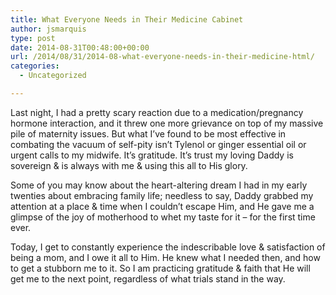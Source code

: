 ```yaml
---
title: What Everyone Needs in Their Medicine Cabinet
author: jsmarquis
type: post
date: 2014-08-31T00:48:00+00:00
url: /2014/08/31/2014-08-what-everyone-needs-in-their-medicine-html/
categories:
  - Uncategorized

---
```

Last night, I had a pretty scary reaction due to a medication/pregnancy hormone interaction, and it threw one more grievance on top of my massive pile of maternity issues. But what I&#8217;ve found to be most effective in combating the vacuum of self-pity isn&#8217;t Tylenol or ginger essential oil or urgent calls to my midwife. It&#8217;s gratitude. It&#8217;s trust my loving Daddy is sovereign & is always with me & using this all to His glory.

Some of you may know about the heart-altering dream I had in my early twenties about embracing family life; needless to say, Daddy grabbed my attention at a place & time when I couldn&#8217;t escape Him, and He gave me a glimpse of the joy of motherhood to whet my taste for it &#8211; for the first time ever.

Today, I get to constantly experience the indescribable love & satisfaction of being a mom, and I owe it all to Him. He knew what I needed then, and how to get a stubborn me to it. So I am practicing gratitude & faith that He will get me to the next point, regardless of what trials stand in the way.